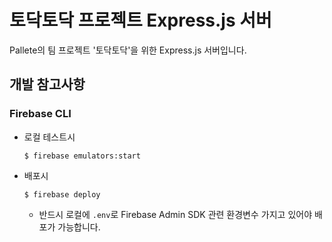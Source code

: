 # 토닥토닥 프로젝트 Express.js 서버

Pallete의 팀 프로젝트 '토닥토닥'을 위한 Express.js 서버입니다.

## 개발 참고사항

### Firebase CLI

- 로컬 테스트시

  ```shell
  $ firebase emulators:start
  ```

- 배포시
  ```shell
  $ firebase deploy
  ```
  - 반드시 로컬에 `.env`로 Firebase Admin SDK 관련 환경변수 가지고 있어야 배포가 가능합니다.
